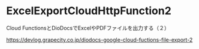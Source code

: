 # ExcelExportCloudHttpFunction2
Cloud FunctionsとDioDocsでExcelやPDFファイルを出力する（２）

https://devlog.grapecity.co.jp/diodocs-google-cloud-fuctions-file-export-2

